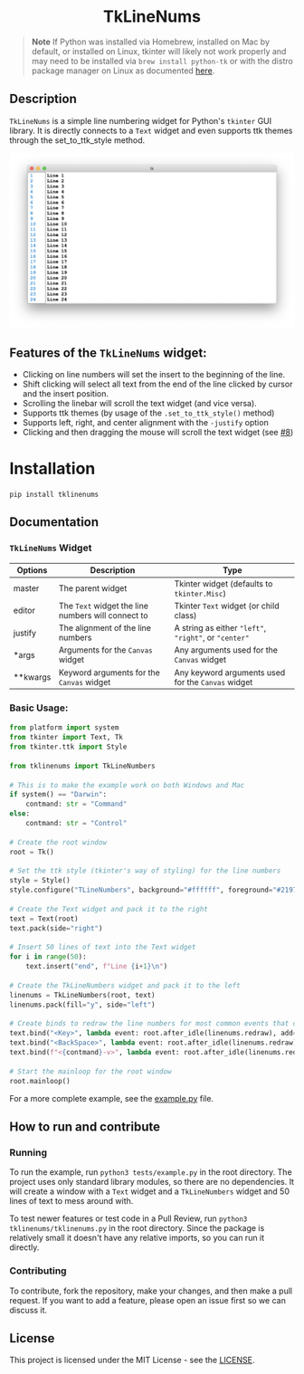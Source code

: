 <h1 align="center">TkLineNums</h1>

> **Note**
> If Python was installed via Homebrew, installed on Mac by default, or installed on Linux, tkinter will likely not work properly and may need to be installed via `brew install python-tk` or with the distro package manager on Linux as documented [here](https://tecadmin.net/how-to-install-python-tkinter-on-linux/).

## Description
`TkLineNums` is a simple line numbering widget for Python's `tkinter` GUI library. It is directly connects to a `Text` widget and even supports ttk themes through the set_to_ttk_style method.

![img](https://github.com/Moosems/TkLineNums/raw/main/images/TkLineNumsPhoto.png)

## Features of the `TkLineNums` widget:

- Clicking on line numbers will set the insert to the beginning of the line.
- Shift clicking will select all text from the end of the line clicked by cursor and the insert position.
- Scrolling the linebar will scroll the text widget (and vice versa).
- Supports ttk themes (by usage of the `.set_to_ttk_style()` method)
- Supports left, right, and center alignment with the `-justify` option
- Clicking and then dragging the mouse will scroll the text widget (see [#8](https://github.com/Moosems/TkLineNums/pull/8))

# Installation
`pip install tklinenums`

## Documentation
### `TkLineNums` Widget
|Options|Description|Type|
|---|---|---|
|master|The parent widget|Tkinter widget (defaults to `tkinter.Misc`)|
|editor|The `Text` widget the line numbers will connect to|Tkinter `Text` widget (or child class)|
|justify|The alignment of the line numbers|A string as either `"left"`, `"right"`, or `"center"`|
|*args|Arguments for the `Canvas` widget|Any arguments used for the `Canvas` widget|
|**kwargs|Keyword arguments for the `Canvas` widget|Any keyword arguments used for the `Canvas` widget|

### Basic Usage:
```python
from platform import system
from tkinter import Text, Tk
from tkinter.ttk import Style

from tklinenums import TkLineNumbers

# This is to make the example work on both Windows and Mac
if system() == "Darwin":
    contmand: str = "Command"
else:
    contmand: str = "Control"

# Create the root window
root = Tk()

# Set the ttk style (tkinter's way of styling) for the line numbers
style = Style()
style.configure("TLineNumbers", background="#ffffff", foreground="#2197db")

# Create the Text widget and pack it to the right
text = Text(root)
text.pack(side="right")

# Insert 50 lines of text into the Text widget
for i in range(50):
    text.insert("end", f"Line {i+1}\n")

# Create the TkLineNumbers widget and pack it to the left
linenums = TkLineNumbers(root, text)
linenums.pack(fill="y", side="left")

# Create binds to redraw the line numbers for most common events that change the text in the Text widget
text.bind("<Key>", lambda event: root.after_idle(linenums.redraw), add=True)
text.bind("<BackSpace>", lambda event: root.after_idle(linenums.redraw), add=True)
text.bind(f"<{contmand}-v>", lambda event: root.after_idle(linenums.redraw), add=True)

# Start the mainloop for the root window
root.mainloop()
```
For a more complete example, see the [example.py](./tests/example.py) file.

## How to run and contribute

### Running

To run the example, run `python3 tests/example.py` in the root directory. The project uses only standard library modules, so there are no dependencies. It will create a window with a `Text` widget and a `TkLineNumbers` widget and 50 lines of text to mess around with.

To test newer features or test code in a Pull Review, run `python3 tklinenums/tklinenums.py` in the root directory. Since the package is relatively small it doesn't have any relative imports, so you can run it directly.

### Contributing

To contribute, fork the repository, make your changes, and then make a pull request. If you want to add a feature, please open an issue first so we can discuss it.


## License

This project is licensed under the MIT License - see the [LICENSE](./LISCENSE).
